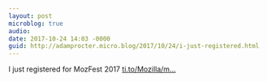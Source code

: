 ```yaml
---
layout: post
microblog: true
audio: 
date: 2017-10-24 14:03 -0000
guid: http://adamprocter.micro.blog/2017/10/24/i-just-registered.html
---
```

I just registered for MozFest 2017 [ti.to/Mozilla/m...](https://ti.to/Mozilla/mozfest-2017)
